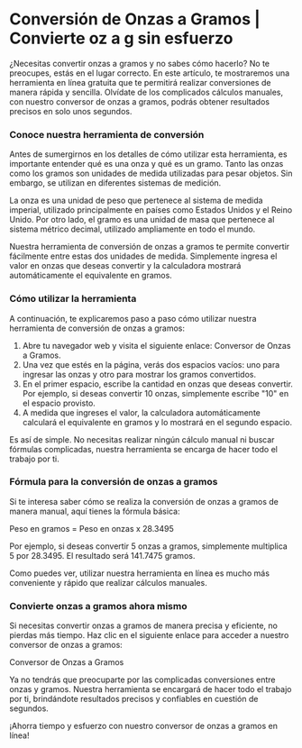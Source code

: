 Conversión de Onzas a Gramos | Convierte oz a g sin esfuerzo
============================================================

¿Necesitas convertir onzas a gramos y no sabes cómo hacerlo? No te preocupes, estás en el lugar correcto. En este artículo, te mostraremos una herramienta en línea gratuita que te permitirá realizar conversiones de manera rápida y sencilla. Olvídate de los complicados cálculos manuales, con nuestro conversor de onzas a gramos, podrás obtener resultados precisos en solo unos segundos.

### Conoce nuestra herramienta de conversión

Antes de sumergirnos en los detalles de cómo utilizar esta herramienta, es importante entender qué es una onza y qué es un gramo. Tanto las onzas como los gramos son unidades de medida utilizadas para pesar objetos. Sin embargo, se utilizan en diferentes sistemas de medición.

La onza es una unidad de peso que pertenece al sistema de medida imperial, utilizado principalmente en países como Estados Unidos y el Reino Unido. Por otro lado, el gramo es una unidad de masa que pertenece al sistema métrico decimal, utilizado ampliamente en todo el mundo.

Nuestra herramienta de conversión de onzas a gramos te permite convertir fácilmente entre estas dos unidades de medida. Simplemente ingresa el valor en onzas que deseas convertir y la calculadora mostrará automáticamente el equivalente en gramos.

### Cómo utilizar la herramienta

A continuación, te explicaremos paso a paso cómo utilizar nuestra herramienta de conversión de onzas a gramos:

1. Abre tu navegador web y visita el siguiente enlace: Conversor de Onzas a Gramos.
2. Una vez que estés en la página, verás dos espacios vacíos: uno para ingresar las onzas y otro para mostrar los gramos convertidos.
3. En el primer espacio, escribe la cantidad en onzas que deseas convertir. Por ejemplo, si deseas convertir 10 onzas, simplemente escribe "10" en el espacio provisto.
4. A medida que ingreses el valor, la calculadora automáticamente calculará el equivalente en gramos y lo mostrará en el segundo espacio.

Es así de simple. No necesitas realizar ningún cálculo manual ni buscar fórmulas complicadas, nuestra herramienta se encarga de hacer todo el trabajo por ti.

### Fórmula para la conversión de onzas a gramos

Si te interesa saber cómo se realiza la conversión de onzas a gramos de manera manual, aquí tienes la fórmula básica:

Peso en gramos = Peso en onzas x 28.3495

Por ejemplo, si deseas convertir 5 onzas a gramos, simplemente multiplica 5 por 28.3495. El resultado será 141.7475 gramos.

Como puedes ver, utilizar nuestra herramienta en línea es mucho más conveniente y rápido que realizar cálculos manuales.

### Convierte onzas a gramos ahora mismo

Si necesitas convertir onzas a gramos de manera precisa y eficiente, no pierdas más tiempo. Haz clic en el siguiente enlace para acceder a nuestro conversor de onzas a gramos:

Conversor de Onzas a Gramos

Ya no tendrás que preocuparte por las complicadas conversiones entre onzas y gramos. Nuestra herramienta se encargará de hacer todo el trabajo por ti, brindándote resultados precisos y confiables en cuestión de segundos.

¡Ahorra tiempo y esfuerzo con nuestro conversor de onzas a gramos en línea!